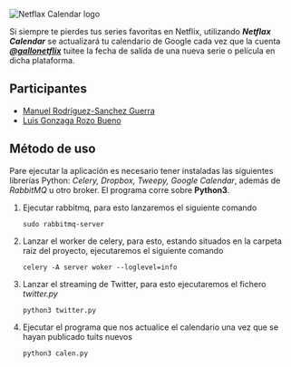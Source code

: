 ![Netflax Calendar logo](http://i.imgur.com/E4wKn4j.png)

Si siempre te pierdes tus series favoritas en Netflix, utilizando ***Netflax Calendar*** se actualizará tu calendario de Google cada vez que la cuenta ***[@gallonetflix](https://twitter.com/gallonetflix)*** tuitee la fecha de salida de una nueva serie o película en dicha plataforma.

## Participantes

- [Manuel Rodríguez-Sanchez Guerra](https://github.com/manuelrdsg)
- [Luis Gonzaga Rozo Bueno](https://github.com/luisrozo)

## Método de uso

Pare ejecutar la aplicación es necesario tener instaladas las siguientes librerías Python: *Celery, Dropbox, Tweepy, Google Calendar*, además de *RabbitMQ* u otro broker. El programa corre sobre **Python3**.

1. Ejecutar rabbitmq, para esto lanzaremos el siguiente comando
	```
	sudo rabbitmq-server
    ```
    
2. Lanzar el worker de celery, para esto, estando situados en la carpeta raiz del proyecto, ejecutaremos el siguiente comando
	```
	celery -A server woker --loglevel=info
    ```

3. Lanzar el streaming de Twitter, para esto ejecutaremos el fichero *twitter.py*
	```
	python3 twitter.py
    ```
    
4. Ejecutar el programa que nos actualice el calendario una vez que se hayan publicado tuits nuevos
	```
	python3 calen.py
    ```

